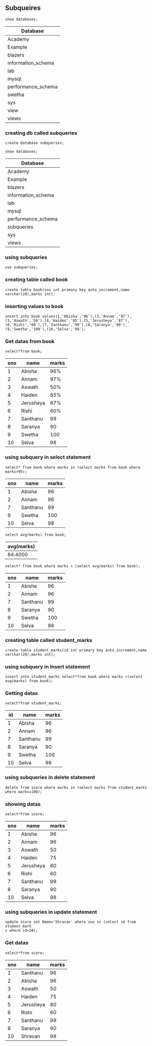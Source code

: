 ## Subqueires
```
show databases;
```

| Database           |
|--------------------|
| Academy            |
| Example            |
| blazers            |
| information_schema |
| lab                |
| mysql              |
| performance_schema |
| swetha             |
| sys                |
| view               |
| views              |
### creating db called subqueries
```
create database subqueries;
```
```
show databases;
```

| Database           |
|--------------------|
| Academy            |
| Example            |
| blazers            |
| information_schema |
| lab                |
| mysql              |
| performance_schema |
| subqueries         |
| sys                |
| views              |
### using subqueries
```
use subqueries;
```
### creating table called book
```
create table book(sno int primary key auto_increment,name varchar(20),marks int);
```
### inserting values to book
```
insert into book values(1,'Abisha','96'),(2,'Annam','97'),(3,'Aswath','50'),(4,'Haiden','85'),(5,'Jerusheya','87'),(6,'Rishi','60'),(7,'Santhanu','99'),(8,'Saranya','90'),(9,'Swetha','100'),(10,'Selva','98');
```
### Get datas from book
```
select*from book;
```

| sno | name      | marks |
|-----|-----------|-------|
|   1 | Abisha    | 96%   |
|   2 | Annam     | 97%   |
|   3 | Aswath    | 50%   |
|   4 | Haiden    | 85%   |
|   5 | Jerusheya | 87%   |
|   6 | Rishi     | 60%   |
|   7 | Santhanu  | 99    |
|   8 | Saranya   | 90    |
|   9 | Swetha    | 100   |
|  10 | Selva     | 98    |
### using subquery in select statement
```
select* from book where marks in (select marks from book where marks>95);
```

| sno | name     | marks |
|-----|----------|-------|
|   1 | Abisha   |    96 |
|   2 | Annam    |    96 |
|   7 | Santhanu |    99 |
|   9 | Swetha   |   100 |
|  10 | Selva    |    98 |
```
select avg(marks) from book;
```

| avg(marks) |
|------------|
|    84.4000 |

```
select* from book where marks > (select avg(marks) from book);
```

| sno | name     | marks |
|-----|----------|-------|
|   1 | Abisha   |    96 |
|   2 | Annam    |    96 |
|   7 | Santhanu |    99 |
|   8 | Saranya  |    90 |
|   9 | Swetha   |   100 |
|  10 | Selva    |    98 |
### creating table called student_marks
```
create table student_marks(id int primary key auto_increment,name varchar(20),marks int);
```
### using subquery in Insert statement
```
insert into student_marks select*from book where marks >(select avg(marks) from book);
```
### Getting datas
```
select*from student_marks;
```
| id | name     | marks |
|----|----------|-------|
|  1 | Abisha   |    96 |
|  2 | Annam    |    96 |
|  7 | Santhanu |    99 |
|  8 | Saranya  |    90 |
|  9 | Swetha   |   100 |
| 10 | Selva    |    98 |
### using subqueries in delete statement
```
delete from score where marks in (select marks from student_marks where marks=100);
```
### showing datas
```
select*from score;
```

| sno | name      | marks |
|-----|-----------|-------|
|   1 | Abisha    |    96 |
|   2 | Annam     |    96 |
|   3 | Aswath    |    50 |
|   4 | Haiden    |    75 |
|   5 | Jerusheya |    80 |
|   6 | Rishi     |    60 |
|   7 | Santhanu  |    99 |
|   8 | Saranya   |    90 |
|  10 | Selva     |    98 |
### using subqueries in update statement
```
update score set Name='Shravan' where sno in (select id from student_mark
s where id=10);
```
### Get datas
```
select*from score;
```

| sno | name      | marks |
|-----|-----------|-------|
|   1 | Santhanu  |    96 |
|   2 | Abisha    |    96 |
|   3 | Aswath    |    50 |
|   4 | Haiden    |    75 |
|   5 | Jerusheya |    80 |
|   6 | Rishi     |    60 |
|   7 | Santhanu  |    99 |
|   8 | Saranya   |    90 |
|  10 | Shravan   |    98 |


